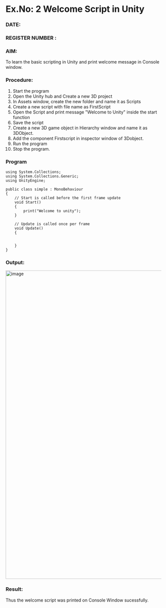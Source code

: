 # Ex.No: 2  Welcome Script in Unity
### DATE:                                                                            
### REGISTER NUMBER : 
### AIM: 
 To learn the basic scripting in Unity and print welcome message in Console window. 
### Procedure:
1. Start the program
2. Open the Unity hub and Create a new 3D project
3. In Assets window, create the new folder and name it as Scripts
4. Create a new script with file name as FirstScript
5. Open the Script and print message "Welcome to Unity" inside the start function
6. Save the script
7. Create a new 3D game object in Hierarchy window and name it as 3DObject.
8. Add the component Firstscript in inspector window of 3Dobject.
9. Run the program
10. Stop the program.
### Program 
```
using System.Collections;
using System.Collections.Generic;
using UnityEngine;

public class simple : MonoBehaviour
{
    // Start is called before the first frame update
    void Start()
    {
        print("Welcome to unity");
    }

    // Update is called once per frame
    void Update()
    {
       

    }
}

```
### Output:

<img width="1918" height="996" alt="image" src="https://github.com/user-attachments/assets/f9d48cd4-886e-46ee-8c4f-c492c2c78fc9" />


### Result:
Thus the welcome script was printed on Console Window  sucessfully.

